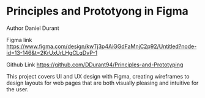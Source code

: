# Principles and Prototyong in Figma

Author Daniel Durant


Figma link
<https://www.figma.com/design/kwTj3p4AiGGdFaMnjC2p92/Untitled?node-id=13-146&t=2KrUxUrLHgCLqDvP-1>

Github Link
<https://github.com/DDurant94/Principles-and-Prototyping>

This project covers UI and UX design with Figma, creating wireframes to design layouts for web pages that are both visually pleasing and 
intuitive for the user. 
